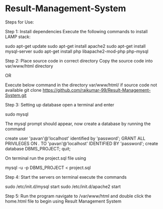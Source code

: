# Result-Management-System

Steps for Use:

Step 1: Install dependencies
Execute the following commands to install LAMP stack:

sudo apt-get update
sudo apt-get install apache2
sudo apt-get install mysql-server
sudo apt-get install php libapache2-mod-php php-mysql

Step 2: Place source code in correct directory
Copy the source code into var/www/html directory

OR

Execute below command in the directory var/www/html/ if source code not available
git clone https://github.com/rajkumar-99/Result-Management-System.git

Step 3: Setting up database
open a terminal and enter

sudo mysql

The mysql prompt should appear, now create a database by running the command

create user 'pavan'@'localhost' identified by 'password';
GRANT ALL PRIVILEGES ON *.* TO 'pavan'@'localhost' IDENTIFIED BY 'password';
create database DBMS_PROJECT;
quit;

On terminal run the project.sql file using

mysql -u <username> -p DBMS_PROJECT < project.sql
                                                 
Step 4: Start the servers
on terminal execute the commands

sudo /etc/init.d/mysql start
sudo /etc/init.d/apache2 start

Step 5: Run the program
navigate to /var/www/html and double click the home.html file to begin using
Result Management System


